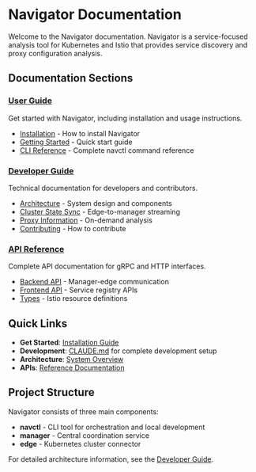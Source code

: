 # Navigator Documentation

Welcome to the Navigator documentation. Navigator is a service-focused analysis tool for Kubernetes and Istio that provides service discovery and proxy configuration analysis.

## Documentation Sections

### [User Guide](user-guide/)
Get started with Navigator, including installation and usage instructions.

- [Installation](user-guide/installation.md) - How to install Navigator
- [Getting Started](user-guide/getting-started.md) - Quick start guide  
- [CLI Reference](user-guide/cli-reference.md) - Complete navctl command reference

### [Developer Guide](developer-guide/)
Technical documentation for developers and contributors.

- [Architecture](developer-guide/architecture.md) - System design and components
- [Cluster State Sync](developer-guide/cluster-state-sync.md) - Edge-to-manager streaming
- [Proxy Information](developer-guide/proxy-information-retrieval.md) - On-demand analysis
- [Contributing](developer-guide/contributing.md) - How to contribute

### [API Reference](api-reference/)
Complete API documentation for gRPC and HTTP interfaces.

- [Backend API](api-reference/backend-api.md) - Manager-edge communication
- [Frontend API](api-reference/frontend-api.md) - Service registry APIs
- [Types](api-reference/types.md) - Istio resource definitions

## Quick Links

- **Get Started**: [Installation Guide](user-guide/installation.md)
- **Development**: [CLAUDE.md](../CLAUDE.md) for complete development setup
- **Architecture**: [System Overview](developer-guide/architecture.md)
- **APIs**: [Reference Documentation](api-reference/)

## Project Structure

Navigator consists of three main components:
- **navctl** - CLI tool for orchestration and local development
- **manager** - Central coordination service  
- **edge** - Kubernetes cluster connector

For detailed architecture information, see the [Developer Guide](developer-guide/).